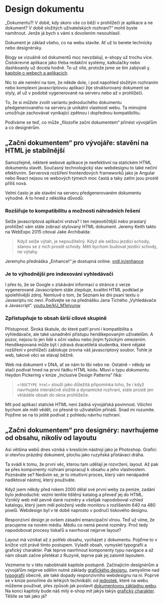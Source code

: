 # Design dokumentu

„Dokumentu?! V době, kdy skoro vše co běží v prohlížeči je aplikace a ne dokument? V době složitých uživatelských rozhraní?“ mohli byste namítnout. Jenže já bych s vámi s dovolením nesouhlasil. 

Dokument je základ všeho, co na webu stavíte. Ať už to berete technicky nebo designérsky.

Blogy se vizuálně od dokumentů moc nevzdalují, e-shopy už trochu více. Čistokrevné aplikace jako třeba redakční systémy, kalkulačky nebo dashboardy už docela hodně. To už víte, protože jsme se tím zabývali [v kapitole o webech a aplikacích](weby-vs-aplikace.md).

Nic to ale nemění na tom, že někde dole, i pod napohled složitým rozhraním nebo komplexní javascriptovou aplikací žije strukturovaný dokument se styly, ať už v podobě vygenerované na serveru nebo až v prohlížeči. 

To, že si *můžete* zvolit variantu jednoduchého dokumentu předgenerovaného na serveru je unikátní vlastnost webu. Ta mimojiné umožňuje zachovávat vynikající zpětnou i dopřednou kompatibilitu. 

Podíváme se teď, co může „filozofie začni dokumentem“ přinést vývojářům a co designérům. 


## „Začni dokumentem“ pro vývojáře: stavění na HTML je stabilnější

Samozřejmě, některé webové aplikace je neefektivní na statickém HTML dokumentu stavět. Současný technologický stav webdesignu to také nečiní efektivním. Serverová rozšíření frontendových frameworků jako je Angular nebo React nejsou ve webových týmech moc častá a taky zatím jsou prostě příliš nová.

Velmi často je ale stavění na serveru předgenerovaném dokumentu výhodné. A to hned z několika důvodů:

### Rozšiřuje to kompatibilitu a možnosti náhradních řešení

Selže javascriptová aplikační vrstva? I ten nejexotičtější nebo prastarý prohlížeč vám stále zobrazí stylovaný HTML dokument. Jeremy Keith takto na WebExpo 2015 citoval Jake Archibalda:

> Když selže výtah, je nepoužitelný. Když ale selžou jezdící schody, stanou se z nich prostě schody. Měli bychom budovat jezdící schody, ne výtahy.

Jeremyho přednáška „Enhance!“ je dostupná online. [vrdl.in/enhance](https://www.webexpo.cz/praha2015/prednaska/enhance/)

### Je to výhodnější pro indexování vyhledávači

I přes to, že se Google v získávání informací o stránce z verze vygenerované Javascriptem stále zlepšuje, kvalitní HTML podklad je spolehlivější zdroj. Nemluvě o tom, že Seznam ke dni psaní textu o Javasriptu nic neví. Podívejte se na přednášku Jana Tichého „Vyhledávače a Javascript“. [youtu.be/kU_M1elyunw](https://youtu.be/kU_M1elyunw)

### Zpřístupňuje to obsah širší cílové skupině

Přístupnost. Široká škatule, do které patří první i kompatibilita a vyhledávače, ale také usnadnění přístupu hendikepovaným uživatelům. A pozor, nejsou to jen lidé s oční vadou nebo jiným fyzickým omezením. Hendikepovaná může být i zdravá dvacetiletá studentka, které nějaké rozšíření v prohlížeči zablokuje zrovna váš javascriptový soubor. Tohle je web, takové věci se stávají běžně.

Web má dokument v DNA, ať se nám to líbí nebo ne. Ostatně – někdy se stačí podívat hned na první řádku HTML kódu. Mluví o typu *dokumentu*. Heydon Pickering v knize „Inclusive Design Patterns“ říká:

> `<!DOCTYPE html>` slouží jako důležitá připomínka toho, že i když navrhujete interakčně složité a dynamické rozhraní, stále prostě jen vkládáte obsah do okna prohlížeče.

Mít pod aplikací statické HTML není žádná vývojářská povinnost. Všichni bychom ale měli vědět, co přesně to uživatelům přináší. Snad mi rozumíte. Pojďme se na to ještě podívat z pohledu návrhu rozhraní.


## „Začni dokumentem“ pro designéry: navrhujeme od obsahu, nikoliv od layoutu

Asi většina webů dnes vzniká v kreslícím nástroji jako je Photoshop. Grafici si otevřou prázdný dokument, plochu jako ruzyňská přistávací dráha. 

Ta svádí k tomu, že první věc, kterou tam udělají je rozvržení, layout. Až pak se přes komponenty rozhraní propracují k obsahu a jeho vlastnostem. Poznáváte se? Nedivím se, je to intuitivní proces, který vám nenápadně nadiktoval nástroj, který používáte. 

Když jsem někdy před rokem 2000 dělal své první weby za peníze, zadání bylo jednoduché: vezmi tenhle tištěný katalog a převeď jej do HTML. Vzniklý web měl pevně dané rozměry a všelijak napodoboval vzhled katalogu, který jsem měl položený vedle monitoru s rozlišením 640 na 480 pixelů. Webdesign byl v té době naprosto v područí tiskového designu. 

Responzivní design je ovšem zásadní emancipační vlnou. Teď už víme, že pracujeme na novém médiu. Médiu co nemá pevné rozměry. Proč tedy napodobovat procesy tiskařů a navrhovat nejprve layout? 

Layout má vznikat až z potřeb obsahu, vycházet z dokumentu. Pojďme to v knížce vzít právě tímto postupem. Vyladit obsah, vymyslet typografii a grafický charakter. Pak teprve navrhnout komponenty typu navigace a až nám obsah začne přetékat z Ruzyně, teprve pak jej zalomit layoutem.
 
Vezmeme to v této nabobtnalé kapitole postupně. Začínajícím designérům a vývojářům nejprve sdělím nutné základy [grafického designu](graficky-design.md), zamyslíme nad [typografií](typografie.md) obecně, ale také dopady responzivního webdesignu na ni. Poprvé se v knize ponoříme do lehkých technikálií: od [jednotek](jednotky.md), které na webu můžeme používat, přes způsob jak postavit [dokumentovou základnu webu](dokument-nastroje.md). Na konci kapitoly bude náš milý e-shop mít jakýs takýs [grafický charakter](priklad-dokument.md). Těšíte se tak jako já?


